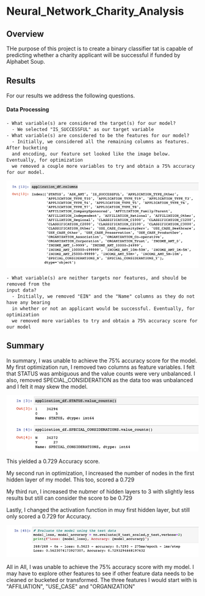 # Neural_Network_Charity_Analysis

## Overview
THe purpose of this project is to create a binary classifier tat is capable of predicting
whether a charity applicant will be successful if funded by Alphabet Soup.

## Results
For our results we address the following questions.

#### Data Processing
	- What variable(s) are considered the target(s) for our model?
	  - We selected "IS_SUCCESSFUL" as our target variable
	- What variable(s) are considered to be the features for our model?
	  - Initially, we considered all the remaining columns as features. After bucketing
	  and encoding, our feature set looked like the image below. Eventually, for optimization
	  we removed a couple more variables to try and obtain a 75% accuracy for our model.

![Feature Set](Resources/screenshot1.png)

	- What variable(s) are neither targets nor features, and should be removed from the 
	input data?
	  - Initially, we removed "EIN" and the "Name" columns as they do not have any bearing
	  in whether or not an applicant would be successful. Eventually, for optimization
	  we removed more variables to try and obtain a 75% accuracy score for our model

## Summary
In summary, I was unable to achieve the 75% accuracy score for the model. My first optimization
run, I removed two columns as feature variables. I felt that STATUS was ambiguous and the
value counts were very unbalanced. I also, removed SPECIAL_CONSIDERATION as the data too
was unbalanced and I felt it may skew the model.

![Removed Features](Resources/screenshot2.png)

This yielded a 0.729 Accuracy score.

My second run in optimization, I increased the number of nodes in the first hidden layer
of my model. This too, scored a 0.729

My third run, I increased the nubmer of hidden layers to 3 with slightly less results but
still can consider the score to be 0.729

Lastly, I changed the activation function in muy first hidden layer, but still only scored
a 0.729 for Accuracy.

![After Optimizations](Resources/screenshot3.png)

All in All, I was unable to achieve the 75% accuracy score with my model. I may have to 
explore other features to see if other feature data needs to be cleaned or bucketed or 
transformed. The three features I would start with is "AFFILIATION", "USE_CASE" and "ORGANIZATION"